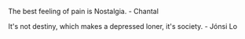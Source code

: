 The best feeling of pain is Nostalgia.
                                    - Chantal 

It's not destiny, which makes a depressed loner, it's society.
                                                              - Jónsi Lo
